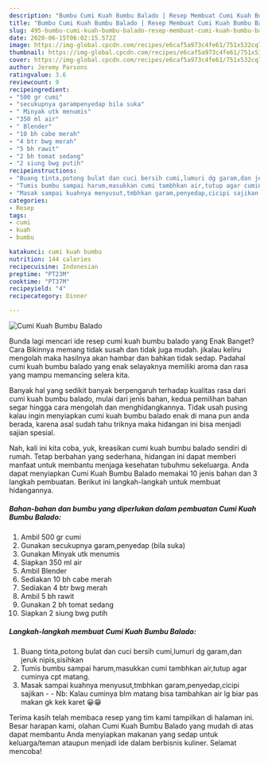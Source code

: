 ```yaml
---
description: "Bumbu Cumi Kuah Bumbu Balado | Resep Membuat Cumi Kuah Bumbu Balado Yang Enak Dan Mudah"
title: "Bumbu Cumi Kuah Bumbu Balado | Resep Membuat Cumi Kuah Bumbu Balado Yang Enak Dan Mudah"
slug: 495-bumbu-cumi-kuah-bumbu-balado-resep-membuat-cumi-kuah-bumbu-balado-yang-enak-dan-mudah
date: 2020-06-15T06:02:15.572Z
image: https://img-global.cpcdn.com/recipes/e6caf5a973c4fe61/751x532cq70/cumi-kuah-bumbu-balado-foto-resep-utama.jpg
thumbnail: https://img-global.cpcdn.com/recipes/e6caf5a973c4fe61/751x532cq70/cumi-kuah-bumbu-balado-foto-resep-utama.jpg
cover: https://img-global.cpcdn.com/recipes/e6caf5a973c4fe61/751x532cq70/cumi-kuah-bumbu-balado-foto-resep-utama.jpg
author: Jeremy Parsons
ratingvalue: 3.6
reviewcount: 9
recipeingredient:
- "500 gr cumi"
- "secukupnya garampenyedap bila suka"
- " Minyak utk menumis"
- "350 ml air"
- " Blender"
- "10 bh cabe merah"
- "4 btr bwg merah"
- "5 bh rawit"
- "2 bh tomat sedang"
- "2 siung bwg putih"
recipeinstructions:
- "Buang tinta,potong bulat dan cuci bersih cumi,lumuri dg garam,dan jeruk nipis,sisihkan"
- "Tumis bumbu sampai harum,masukkan cumi tambhkan air,tutup agar cuminya cpt matang."
- "Masak sampai kuahnya menyusut,tmbhkan garam,penyedap,cicipi sajikan  Nb: Kalau cuminya blm matang bisa tambahkan air lg biar pas makan gk kek karet 😀😁"
categories:
- Resep
tags:
- cumi
- kuah
- bumbu

katakunci: cumi kuah bumbu 
nutrition: 144 calories
recipecuisine: Indonesian
preptime: "PT23M"
cooktime: "PT37M"
recipeyield: "4"
recipecategory: Dinner

---
```



![Cumi Kuah Bumbu Balado](https://img-global.cpcdn.com/recipes/e6caf5a973c4fe61/751x532cq70/cumi-kuah-bumbu-balado-foto-resep-utama.jpg)

Bunda lagi mencari ide resep cumi kuah bumbu balado yang Enak Banget? Cara Bikinnya memang tidak susah dan tidak juga mudah. jikalau keliru mengolah maka hasilnya akan hambar dan bahkan tidak sedap. Padahal cumi kuah bumbu balado yang enak selayaknya memiliki aroma dan rasa yang mampu memancing selera kita.



Banyak hal yang sedikit banyak berpengaruh terhadap kualitas rasa dari cumi kuah bumbu balado, mulai dari jenis bahan, kedua pemilihan bahan segar hingga cara mengolah dan menghidangkannya. Tidak usah pusing kalau ingin menyiapkan cumi kuah bumbu balado enak di mana pun anda berada, karena asal sudah tahu triknya maka hidangan ini bisa menjadi sajian spesial.


Nah, kali ini kita coba, yuk, kreasikan cumi kuah bumbu balado sendiri di rumah. Tetap berbahan yang sederhana, hidangan ini dapat memberi manfaat untuk membantu menjaga kesehatan tubuhmu sekeluarga. Anda dapat menyiapkan Cumi Kuah Bumbu Balado memakai 10 jenis bahan dan 3 langkah pembuatan. Berikut ini langkah-langkah untuk membuat hidangannya.

<!--inarticleads1-->

##### Bahan-bahan dan bumbu yang diperlukan dalam pembuatan Cumi Kuah Bumbu Balado:

1. Ambil 500 gr cumi
1. Gunakan secukupnya garam,penyedap (bila suka)
1. Gunakan  Minyak utk menumis
1. Siapkan 350 ml air
1. Ambil  Blender
1. Sediakan 10 bh cabe merah
1. Sediakan 4 btr bwg merah
1. Ambil 5 bh rawit
1. Gunakan 2 bh tomat sedang
1. Siapkan 2 siung bwg putih




<!--inarticleads2-->

##### Langkah-langkah membuat Cumi Kuah Bumbu Balado:

1. Buang tinta,potong bulat dan cuci bersih cumi,lumuri dg garam,dan jeruk nipis,sisihkan
1. Tumis bumbu sampai harum,masukkan cumi tambhkan air,tutup agar cuminya cpt matang.
1. Masak sampai kuahnya menyusut,tmbhkan garam,penyedap,cicipi sajikan -  - Nb: Kalau cuminya blm matang bisa tambahkan air lg biar pas makan gk kek karet 😀😁




Terima kasih telah membaca resep yang tim kami tampilkan di halaman ini. Besar harapan kami, olahan Cumi Kuah Bumbu Balado yang mudah di atas dapat membantu Anda menyiapkan makanan yang sedap untuk keluarga/teman ataupun menjadi ide dalam berbisnis kuliner. Selamat mencoba!
